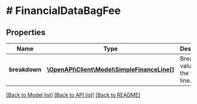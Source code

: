 # # FinancialDataBagFee

## Properties

Name | Type | Description | Notes
------------ | ------------- | ------------- | -------------
**breakdown** | [**\OpenAPI\Client\Model\SimpleFinanceLine[]**](SimpleFinanceLine.md) | Breakdown values for the finance line. |

[[Back to Model list]](../../README.md#models) [[Back to API list]](../../README.md#endpoints) [[Back to README]](../../README.md)
